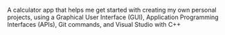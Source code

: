 A calculator app that helps me get started with creating my own personal projects, using a Graphical User Interface (GUI), Application Programming Interfaces (APIs), Git commands, and Visual Studio with C++
